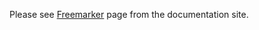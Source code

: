 Please see [Freemarker](http://www.pippo.ro/doc/templates/freemarker.html) page from the documentation site.
